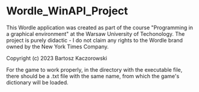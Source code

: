 # Wordle_WinAPI_Project

This Wordle application was created as part of the course 
"Programming in a graphical environment" at the Warsaw University
of Techonology. The project is purely didactic - I do not claim
any rights to the Wordle brand owned by the New York Times Company.

Copyright (c) 2023 Bartosz Kaczorowski

For the game to work properly, in the directory with the executable file,
there should be a .txt file with the same name, from which the game's dictionary will be loaded.
